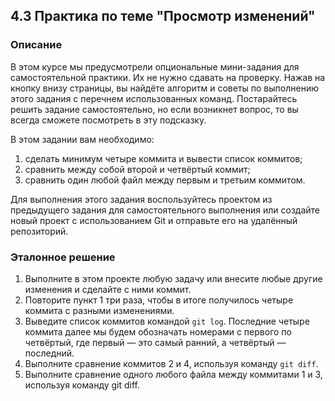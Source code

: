 ## 4.3 Практика по теме "Просмотр изменений"

### Описание

В этом курсе мы предусмотрели опциональные мини-задания для самостоятельной практики. Их не нужно сдавать на проверку. Нажав на кнопку внизу страницы, вы найдёте алгоритм и советы по выполнению этого задания с перечнем использованных команд. Постарайтесь решить задание самостоятельно, но если возникнет вопрос, то вы всегда сможете посмотреть в эту подсказку.

В этом задании вам необходимо:

1. сделать минимум четыре коммита и вывести список коммитов;
2. сравнить между собой второй и четвёртый коммит;
3. сравнить один любой файл между первым и третьим коммитом.

Для выполнения этого задания воспользуйтесь проектом из предыдущего задания для самостоятельного выполнения или создайте новый проект с использованием Git и отправьте его на удалённый репозиторий.

### Эталонное решение

1. Выполните в этом проекте любую задачу или внесите любые другие изменения и сделайте с ними коммит.
2. Повторите пункт 1 три раза, чтобы в итоге получилось четыре коммита с разными изменениями.
3. Выведите список коммитов командой `git log`. Последние четыре коммита далее мы будем обозначать номерами с первого по четвёртый, где первый — это самый ранний, а четвёртый — последний.
4. Выполните сравнение коммитов 2 и 4, используя команду `git diff`.
5. Выполните сравнение одного любого файла между коммитами 1 и 3, используя команду git diff.